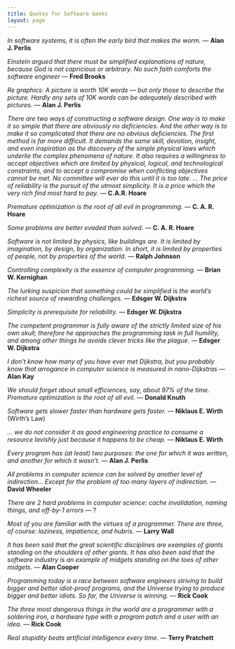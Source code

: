 ```yaml
---
title: Quotes for Software Geeks
layout: page
---
```


_In software systems, it is often the early bird that makes the worm._ — **Alan J. Perlis**

_Einstein argued that there must be simplified explanations of nature, because God is not capricious or arbitrary. No such faith comforts the software engineer_ — **Fred Brooks**

_Re graphics: A picture is worth 10K words — but only those to describe the picture. Hardly any sets of 10K words can be adequately described with pictures._ — **Alan J. Perlis**

_There are two ways of constructing a software design. One way is to make it so simple that there are obviously no deficiencies. And the other way is to make it so complicated that there are no obvious deficiencies. The first method is far more difficult. It demands the same skill, devotion, insight, and even inspiration as the discovery of the simple physical laws which underlie the complex phenomena of nature. It also requires a willingness to accept objectives which are limited by physical, logical, and technological constraints, and to accept a compromise when conflicting objectives cannot be met. No committee will ever do this until it is too late.  ... The price of reliability is the pursuit of the utmost simplicity. It is a price which the very rich find most hard to pay._ — **C.A.R. Hoare**

_Premature optimization is the root of all evil in programming._ — **C. A. R. Hoare**

_Some problems are better evaded than solved._ — **C. A. R. Hoare**

_Software is not limited by physics, like buildings are. It is limited by imagination, by design, by organization. In short, it is limited by properties of people, not by properties of the world._ — **Ralph Johnson**

_Controlling complexity is the essence of computer programming._ — **Brian W. Kernighan**

_The lurking suspicion that something could be simplified is the world’s richest source of rewarding challenges._ — **Edsger W. Dijkstra**

_Simplicity is prerequisite for reliability._ — **Edsger W. Dijkstra**

_The competent programmer is fully aware of the strictly limited size of his own skull; therefore he approaches the programming task in full humility, and among other things he avoids clever tricks like the plague._ — **Edsger W. Dijkstra**

_I don't know how many of you have ever met Dijkstra, but you probably know that arrogance in computer science is measured in nano-Dijkstras_ — **Alan Kay**

_We should forget about small efficiences, say, about 97% of the time. Premature optimization is the root of all evil._ — **Donald Knuth**

_Software gets slower faster than hardware gets faster._ — **Niklaus E. Wirth** (Wirth’s Law)

_... we do not consider it as good engineering practice to consume a resource lavishly just because it happens to be cheap._ — **Niklaus E. Wirth**

_Every program has (at least) two purposes: the one for which it was written, and another for which it wasn’t._ — **Alan J. Perlis**

_All problems in computer science can be solved by another level of indirection... Except for the problem of too many layers of indirection._ — **David Wheeler**

_There are 2 hard problems in computer science: cache invalidation, naming things, and off-by-1 errors_ — ?

_Most of you are familiar with the virtues of a programmer.  There are three, of course: laziness, impatience, and hubris._ — **Larry Wall**

_It has been said that the great scientific disciplines are examples of giants standing on the shoulders of other giants.  It has also been said that the software industry is an example of midgets standing on the toes of other midgets._ — **Alan Cooper**

_Programming today is a race between software engineers striving to build bigger and better idiot-proof programs, and the Universe trying to produce bigger and better idiots. So far, the Universe is winning._ — **Rick Cook**

_The three most dangerous things in the world are a programmer with a soldering iron, a hardware type with a program patch and a user with an idea._ — **Rick Cook**

_Real stupidity beats artificial intelligence every time._ — **Terry Pratchett**
